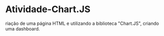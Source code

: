 # Atividade-Chart.JS
riação de uma página HTML e utilizando a biblioteca "Chart.JS", criando uma dashboard.
